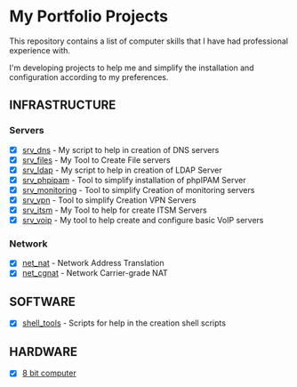# My Portfolio Projects

This repository contains a list of computer skills that I have had professional experience with.

I'm developing projects to help me and simplify the installation and configuration according to my preferences.

## INFRASTRUCTURE

### Servers

- [x] [srv_dns](https://github.com/rick0x00/srv_dns) - My script to help in creation of DNS servers
- [x] [srv_files](https://github.com/rick0x00/srv_files) - My Tool to Create File servers
- [x] [srv_ldap](https://github.com/rick0x00/srv_ldap) - My script to help in creation of LDAP Server
- [x] [srv_phpipam](https://github.com/rick0x00/srv_phpipam) - Tool to simplify installation of phpIPAM Server
- [x] [srv_monitoring](https://github.com/rick0x00/srv_monitoring) - Tool to simplify Creation of monitoring servers
- [x] [srv_vpn](https://github.com/rick0x00/srv_vpn) - Tool to simplify Creation VPN Servers
- [x] [srv_itsm](https://github.com/rick0x00/srv_itsm) - My Tool to help for create ITSM Servers
- [x] [srv_voip](https://github.com/rick0x00/srv_itsm) - My tool to help create and configure basic VoIP servers

### Network

- [x] [net_nat](https://github.com/rick0x00/net_nat) - Network Address Translation
- [x] [net_cgnat](https://github.com/rick0x00/net_cgnat) - Network Carrier-grade NAT

## SOFTWARE

- [x] [shell_tools](https://github.com/rick0x00/shell_tools) - Scripts for help in the creation shell scripts

## HARDWARE

- [x] [8 bit computer](https://github.com/rick0x00/8bit-computer)
